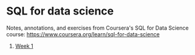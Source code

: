 # SQL for data science

Notes, annotations, and exercises from Coursera's SQL for Data Science course: https://www.coursera.org/learn/sql-for-data-science

1. [Week 1](./week-1)

